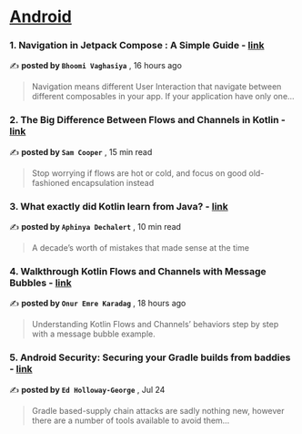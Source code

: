 
<h1><a href=https://medium.com/tag/android/recommended target="_blank" rel="noopener noreferrer">Android</a></h1>
<h3>1. Navigation in Jetpack Compose : A Simple Guide - <a href=https://medium.com/@bhoomivaghasiya/navigation-in-jetpack-compose-a-simple-guide-14f7caddbe1b?source=tag_recommended_feed---------0-84----------android----------e42904e3_27be_4ab2_893f_18e3983f8e35------- target="_blank" rel="noopener noreferrer">link</a></h3>

✍️ **posted by `Bhoomi Vaghasiya`** <date> , 16 hours ago</date>

<blockquote>Navigation means different User Interaction that navigate between different composables in your app. If your application have only one…</blockquote>

<h3>2. The Big Difference Between Flows and Channels in Kotlin - <a href=https://medium.com/better-programming/stop-calling-kotlin-flows-hot-and-cold-48e87708d863?source=tag_recommended_feed---------1-107----------android----------e42904e3_27be_4ab2_893f_18e3983f8e35------- target="_blank" rel="noopener noreferrer">link</a></h3>

✍️ **posted by `Sam Cooper`** <date> , 15 min read</date>

<blockquote>Stop worrying if flows are hot or cold, and focus on good old-fashioned encapsulation instead</blockquote>

<h3>3. What exactly did Kotlin learn from Java? - <a href=https://medium.com/@PurpleGreenLemon/what-exactly-did-kotlin-learn-from-java-55f566659b8d?source=tag_recommended_feed---------2-85----------android----------e42904e3_27be_4ab2_893f_18e3983f8e35------- target="_blank" rel="noopener noreferrer">link</a></h3>

✍️ **posted by `Aphinya Dechalert`** <date> , 10 min read</date>

<blockquote>A decade’s worth of mistakes that made sense at the time</blockquote>

<h3>4. Walkthrough Kotlin Flows and Channels with Message Bubbles - <a href=https://medium.com/@onuremrekaradag/walkthrough-kotlin-flows-and-channels-with-message-bubbles-2fd5cd462d5?source=tag_recommended_feed---------3-84----------android----------e42904e3_27be_4ab2_893f_18e3983f8e35------- target="_blank" rel="noopener noreferrer">link</a></h3>

✍️ **posted by `Onur Emre Karadag`** <date> , 18 hours ago</date>

<blockquote>Understanding Kotlin Flows and Channels’ behaviors step by step with a message bubble example.</blockquote>

<h3>5. Android Security: Securing your Gradle builds from baddies - <a href=https://medium.com/proandroiddev/android-security-securing-your-gradle-builds-from-baddies-1dc30e1acf30?source=tag_recommended_feed---------4-107----------android----------e42904e3_27be_4ab2_893f_18e3983f8e35------- target="_blank" rel="noopener noreferrer">link</a></h3>

✍️ **posted by `Ed Holloway-George`** <date> , Jul 24</date>

<blockquote>Gradle based-supply chain attacks are sadly nothing new, however there are a number of tools available to avoid them…</blockquote>

